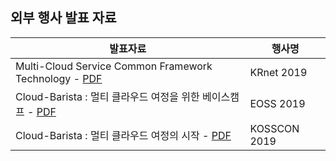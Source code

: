 ## 외부 행사 발표 자료

발표자료 | 행사명
--------------------------------- | ---------------------------------
Multi-Cloud Service Common Framework Technology - [PDF](https://github.com/cloud-barista/docs/blob/master/presentation/files/[KRnet2019]-Multi-Cloud_Service_Common_Framework_Technology.pdf) | KRnet 2019
Cloud-Barista : 멀티 클라우드 여정을 위한 베이스캠프 - [PDF](https://github.com/cloud-barista/docs/blob/master/presentation/files/[EOSS-2019]-멀티_클라우드_여정을_위한_베이스캠프.pdf) | EOSS 2019
Cloud-Barista : 멀티 클라우드 여정의 시작 - [PDF](https://github.com/cloud-barista/docs/blob/master/presentation/files/[KOSSCON-2019]-Cloud-Barista-멀티클라우드_여정의_시작.pdf) | KOSSCON 2019
